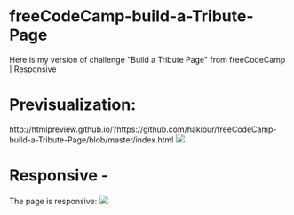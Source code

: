 # freeCodeCamp-build-a-Tribute-Page
Here is my version of challenge "Build a Tribute Page" from freeCodeCamp | Responsive

<h1>Previsualization:</h1> http://htmlpreview.github.io/?https://github.com/hakiour/freeCodeCamp-build-a-Tribute-Page/blob/master/index.html
<img src="http://i.imgur.com/f6mWEbD.png">

<h1>Responsive - </h1> The page is responsive:
<img src="http://i.imgur.com/SWonf9y.png">
